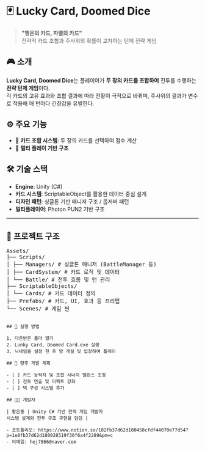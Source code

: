 # 🃏 Lucky Card, Doomed Dice

> **"행운의 카드, 파멸의 카드"**  
> 전략적 카드 조합과 주사위의 확률이 교차하는 턴제 전략 게임

## 🎮 소개

**Lucky Card, Doomed Dice**는 플레이어가 **두 장의 카드를 조합하여** 전투를 수행하는 **전략 턴제 게임**이다.  
각 카드의 고유 효과와 조합 결과에 따라 전황이 극적으로 바뀌며, 주사위의 결과가 변수로 작용해 매 턴마다 긴장감을 유발한다.

## ⚙️ 주요 기능

- 🧩 **카드 조합 시스템**: 두 장의 카드를 선택하여 점수 계산
- 👤 **멀티 플레이 기반 구조**

## 🛠️ 기술 스택

- **Engine**: Unity (C#)
- **카드 시스템**: ScriptableObject를 활용한 데이터 중심 설계
- **디자인 패턴**: 싱글톤 기반 매니저 구조 / 옵저버 패턴
- **멀티플레이어**: Photon PUN2 기반 구조 

---

## 📁 프로젝트 구조
<pre>
Assets/
├── Scripts/
│ ├── Managers/ # 싱글톤 매니저 (BattleManager 등)
│ ├── CardSystem/ # 카드 로직 및 데이터
│ └── Battle/ # 전투 흐름 및 턴 관리
├── ScriptableObjects/
│ └── Cards/ # 카드 데이터 정의
├── Prefabs/ # 카드, UI, 효과 등 프리팹
└── Scenes/ # 게임 씬
<code>

## 🚀 실행 방법

1. 다운받은 폴더 열기
2. Lunky Card, Doomed Card.exe 실행
3. 닉네임을 설정 한 후 방 개설 및 입장하여 플레이

## 🔮 향후 개발 계획

- [ ] 카드 능력치 및 조합 시너지 밸런스 조정  
- [ ] 전투 연출 및 이펙트 강화  
- [ ] 덱 구성 시스템 추가  

## 👨‍💻 개발자

| 황은중 | Unity C# 기반 전략 게임 개발자<br>시스템 설계와 전투 구조 구현을 담당 |

- 포트폴리오: https://www.notion.so/182fb37d62d180458cfdf44070e77d54?p=1e8fb37d62d180028519f30f6a4f2289&pm=c
- 이메일: hej7866@naver.com
